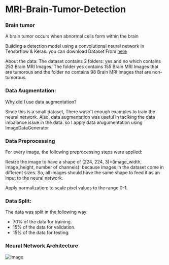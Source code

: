 # MRI-Brain-Tumor-Detection

### Brain tumor
A brain tumor occurs when abnormal cells form within the brain

Building a detection model using a convolutional neural network in Tensorflow & Keras.
you can download Dataset From [here](https://www.kaggle.com/navoneel/brain-mri-images-for-brain-tumor-detection) 


About the data:
The dataset contains 2 folders: 
yes and no which contains 253 Brain MRI Images. 
The folder yes contains 155 Brain MRI Images that are tumorous and the folder no contains 98 Brain MRI Images that are non-tumorous.


### Data Augmentation:

Why did I use data augmentation?

Since this is a small dataset, There wasn't enough examples to train the neural network. Also, data augmentation was useful in taclking the data imbalance issue in the data.
so I apply data arugumentation using ImageDataGenerator 

### Data Preprocessing

For every image, the following preprocessing steps were applied:

Resize the image to have a shape of (224, 224, 3)=(image_width, image_height, number of channels): because images in the dataset come in different sizes. So, all images should have the same shape to feed it as an input to the neural network.

Apply normalization: to scale pixel values to the range 0-1.


### Data Split:

The data was split in the following way:

* 70% of the data for training.
* 15% of the data for validation.
* 15% of the data for testing.


### Neural Network Architecture

![Image](https://www.google.com/search?q=Neural+Network+Architecture+in+Mri+image&tbm=isch&ved=2ahUKEwjm2ISx3aTrAhUSkUsFHc_WA5oQ2-cCegQIABAA&oq=Neural+Network+Architecture+in+Mri+image&gs_lcp=CgNpbWcQAzoECAAQGFDTCFilKmDJK2gAcAB4AIABugGIAZgMkgEEMC4xMJgBAKABAaoBC2d3cy13aXotaW1nwAEB&sclient=img&ei=RcY7X6aiG5KirtoPz62P0Ak&bih=722&biw=1536#imgrc=cek2XEFpDF0LgM.png)








